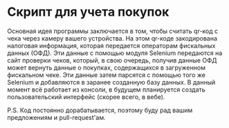 # Скрипт для учета покупок

Основная идея программы заключается в том, чтобы считать qr-код с чека через камеру вашего устройства. 
На этом qr-коде закодирована налоговая информация, которая передается операторам фискальных данных (ОФД).
Эти данные с помощью модуля Selenium передаются на сайт проверки чеков, который, в свою очередь, получив данные ОФД может вернуть данные о покупках, содержащихся в загруженном фискальном чеке.
Эти данные затем парсятся с помощью того же Selenium и добавляются в заранее созданную базу данных. В данный момент всё работает из консоли, в будущем планируется создать пользовательский интерфейс (скорее всего, в вебе).

P.S. Код постоянно дорабатывается, поэтому буду рад вашим предложениям и pull-request'ам.

